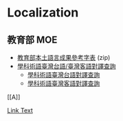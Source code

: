 # Localization

## 教育部 MOE
* [教育部本土語言成果參考字表](https://language.moe.gov.tw//001/Upload/FileUpload/3677-15601/Documents/word_reference_list.zip) (zip)
* [學科術語臺灣台語/臺灣客語對譯查詢](https://stti.moe.edu.tw/)
  *  [學科術語臺灣台語對譯查詢](https://stti.moe.edu.tw/?lang=sutgi)
  *  [學科術語臺灣客語對譯查詢](https://stti.moe.edu.tw/?lang=sudngi)
 
    
[[A]]

 [Link Text](WikiPageURL)
